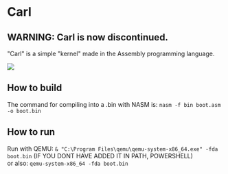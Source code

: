 # Carl

## WARNING: Carl is now discontinued.

"Carl" is a simple "kernel" made in the Assembly programming language.

<img src="https://c.feridinha.com/xZ9eD.png">

## How to build

The command for compiling into a .bin with NASM is: `nasm -f bin boot.asm -o boot.bin`

## How to run

Run with QEMU: `& "C:\Program Files\qemu\qemu-system-x86_64.exe" -fda boot.bin` (IF YOU DONT HAVE ADDED IT IN PATH, POWERSHELL)
<br>
or also: `qemu-system-x86_64 -fda boot.bin`
